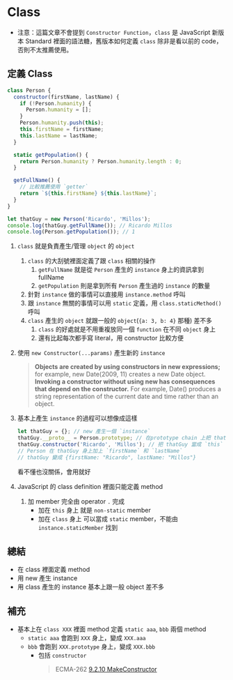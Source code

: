 # Class

- 注意：這篇文章不會提到 `Constructor Function`，`class` 是 JavaScript 新版本 Standard 裡面的語法糖，舊版本如何定義 `class` 除非是看以前的 code，否則不太推薦使用。

## 定義 Class

```javascript
class Person {
  constructor(firstName, lastName) {
    if (!Person.humanity) {
      Person.humanity = [];
    }
    Person.humanity.push(this);
    this.firstName = firstName;
    this.lastName = lastName;
  }

  static getPopulation() {
    return Person.humanity ? Person.humanity.length : 0;
  }

  getFullName() {
    // 比較推薦使用 `getter`
    return `${this.firstName} ${this.lastName}`;
  }
}

let thatGuy = new Person('Ricardo', 'Millos');
console.log(thatGuy.getFullName()); // Ricardo Millos
console.log(Person.getPopulation()); // 1
```

1. `class` 就是負責產生/管理 `object` 的 `object`

   1. `class` 的大刮號裡面定義了跟 `class` 相關的操作
      1. `getFullName` 就是從 `Person` 產生的 `instance` 身上的資訊拿到 fullName
      2. `getPopulation` 則是拿到所有 `Person` 產生過的 `instance` 的數量
   2. 針對 `instance` 做的事情可以直接用 `instance.method` 呼叫
   3. 跟 `instance` 無關的事情可以用 `static` 定義，用 `class.staticMethod()` 呼叫
   4. `class` 產生的 `object` 就跟一般的 `object`(`{a: 3, b: 4}` 那種) 差不多
      1. `class` 的好處就是不用重複放同一個 `function` 在不同 `object` 身上
      2. 還有比起每次都手寫 literal，用 constructor 比較方便

2. 使用 `new Constructor(...params)` 產生新的 `instance`

   > **Objects are created by using constructors in new expressions;** for example, new Date(2009, 11) creates a new Date object. **Invoking a constructor without using new has consequences that depend on the constructor.** For example, Date() produces a string representation of the current date and time rather than an object.

3. 基本上產生 `instance` 的過程可以想像成這樣

   ```javascript
   let thatGuy = {}; // new 產生一個 `instance`
   thatGuy.__proto__ = Person.prototype; // 在prototype chain 上把 thatGuy 指向的 object 連上去
   thatGuy.constructor('Ricardo', 'Millos'); // 把 thatGuy 當成 `this` 傳到 Person 裡面
   // Person 在 thatGuy 身上加上 `firstName` 和 `lastName`
   // thatGuy 變成 {firstName: "Ricardo", lastName: "Millos"}
   ```

   看不懂也沒關係，會用就好

4. JavaScript 的 class definition 裡面只能定義 method
   1. 加 member 完全由 operator `.` 完成
      - 加在 `this` 身上 就是 `non-static` member
      - 加在 `class` 身上 可以當成 `static` member，不能由 `instance.staticMember` 找到

## 總結

- 在 class 裡面定義 method
- 用 new 產生 instance
- 用 class 產生的 instance 基本上跟一般 object 差不多

## 補充

- 基本上在 `class XXX` 裡面 method 定義 `static aaa`, `bbb` 兩個 method
  - `static aaa` 會跑到 `XXX` 身上，變成 `XXX.aaa`
  - `bbb` 會跑到 `XXX.prototype` 身上，變成 `XXX.bbb`
    - 包括 `constructor`
      > ECMA-262 [9.2.10 MakeConstructor](https://www.ecma-international.org/ecma-262/#sec-makeconstructor)
